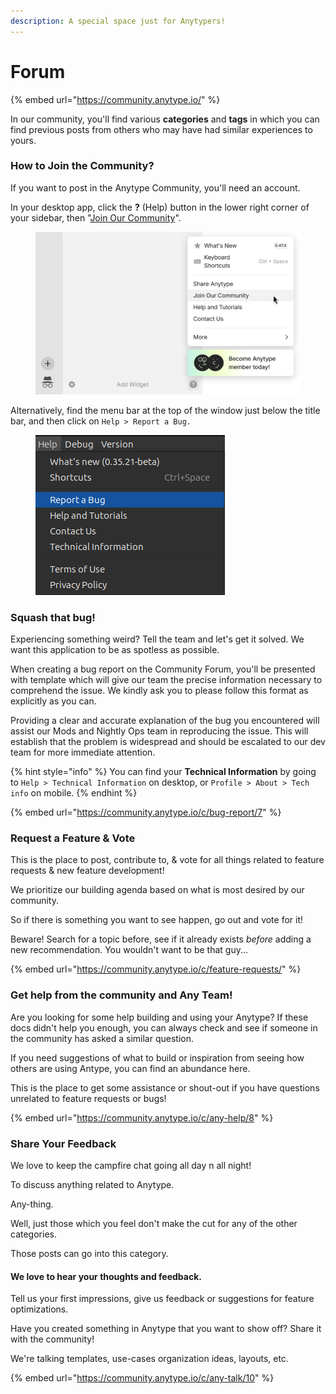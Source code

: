 ```yaml
---
description: A special space just for Anytypers!
---
```


# Forum

{% embed url="https://community.anytype.io/" %}

In our community, you'll find various **categories** and **tags** in which you can find previous posts from others who may have had similar experiences to yours.

### How to Join the Community?

If you want to post in the Anytype Community, you'll need an account.

In your desktop app, click the **?** (Help) button in the lower right corner of your sidebar, then "[Join Our Community](https://community.anytype.io/invites/sig5xTU4ZZ)".

<figure><img src="../../.gitbook/assets/image (225).png" alt="" width="563"><figcaption></figcaption></figure>

Alternatively, find the menu bar at the top of the window just below the title bar, and then click on `Help > Report a Bug.`

<figure><img src="../../.gitbook/assets/image (45) (1).png" alt=""><figcaption></figcaption></figure>

### Squash that bug!

Experiencing something weird? Tell the team and let's get it solved. We want this application to be as spotless as possible.

When creating a bug report on the Community Forum, you'll be presented with template which will give our team the precise information necessary to comprehend the issue. We kindly ask you to please follow this format as explicitly as you can.

Providing a clear and accurate explanation of the bug you encountered will assist our Mods and Nightly Ops team in reproducing the issue. This will establish that the problem is widespread and should be escalated to our dev team for more immediate attention.

{% hint style="info" %}
You can find your **Technical Information** by going to `Help > Technical Information` on desktop, or `Profile > About > Tech info` on mobile.
{% endhint %}

{% embed url="https://community.anytype.io/c/bug-report/7" %}

### Request a Feature & Vote

This is the place to post, contribute to, & vote for all things related to feature requests & new feature development!&#x20;

We prioritize our building agenda based on what is most desired by our community.&#x20;

So if there is something you want to see happen, go out and vote for it!

Beware! Search for a topic before, see if it already exists _before_ adding a new recommendation. You wouldn't want to be that guy...

{% embed url="https://community.anytype.io/c/feature-requests/" %}

### Get help from the community and Any Team!

Are you looking for some help building and using your Anytype? If these docs didn't help you enough, you can always check and see if someone in the community has asked a similar question.&#x20;

If you need suggestions of what to build or inspiration from seeing how others are using Antype, you can find an abundance here.&#x20;

This is the place to get some assistance or shout-out if you have questions unrelated to feature requests or bugs!

{% embed url="https://community.anytype.io/c/any-help/8" %}

### Share Your Feedback

We love to keep the campfire chat going all day n all night!

To discuss anything related to Anytype.

Any-thing.

Well, just those which you feel don't make the cut for any of the other categories.

Those posts can go into this category.

#### We love to hear your thoughts and feedback.

Tell us your first impressions, give us feedback or suggestions for feature optimizations.

Have you created something in Anytype that you want to show off? Share it with the community!

We're talking templates, use-cases organization ideas, layouts, etc.

{% embed url="https://community.anytype.io/c/any-talk/10" %}
